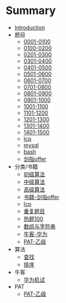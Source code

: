 # Summary

* [Introduction](README.md)
* 题目
    - [0001-0100](docs/source/question/0001-0100.md)
    - [0100-0200](docs/source/question/0101-0200.md)
    - [0201-0300](docs/source/question/0201-0300.md)
    - [0301-0400](docs/source/question/0301-0400.md)
    - [0401-0500](docs/source/question/0401-0500.md)
    - [0501-0600](docs/source/question/0501-0600.md)
    - [0601-0700](docs/source/question/0601-0700.md)
    - [0701-0800](docs/source/question/0701-0800.md)
    - [0801-0900](docs/source/question/0801-0900.md)
    - [0901-1000](docs/source/question/0901-1000.md)
    - [1001-1100](docs/source/question/1001-1100.md)
    - [1101-1200](docs/source/question/1101-1200.md)
    - [1201-1300](docs/source/question/1201-1300.md)
    - [1301-1400](docs/source/question/1301-1400.md)
    - [1401-1500](docs/source/question/1401-1500.md)
    - [lcp](docs/source/question/lcp.md)
    - [mysql](docs/source/question/mysql.md)
    - [bash](docs/source/question/bash.md)
    - [剑指offer](docs/source/question/offer.md)
* 分类/书籍
    - [初级算法](docs/source/classification/easy.md)
    - [中级算法](docs/source/classification/medium.md)
    - [高级算法](docs/source/classification/hard.md)
    - [书籍-剑指offer](docs/source/classification/offer.md)
    - [lcp](docs/source/classification/lcp.md)
    - [重复题目](docs/source/question/same.md)
    - [热题100](docs/source/classification/hot-100.md)
    - [数组与字符串](docs/source/classification/array_and_string.md)
    - [牛客-华为](docs/source/nowcoder/hw.md)
    - [PAT-乙级](docs/source/classification/patB.md)
* 算法
    - [查找](docs/source/algorithm/1-search.md)
    - [排序](docs/source/algorithm/2-sort.md)
* 牛客
    - [华为机试](docs/source/classification/nowcoder_hw.md)
* PAT
    - [PAT-乙级](docs/source/question/patB.md)
    
    